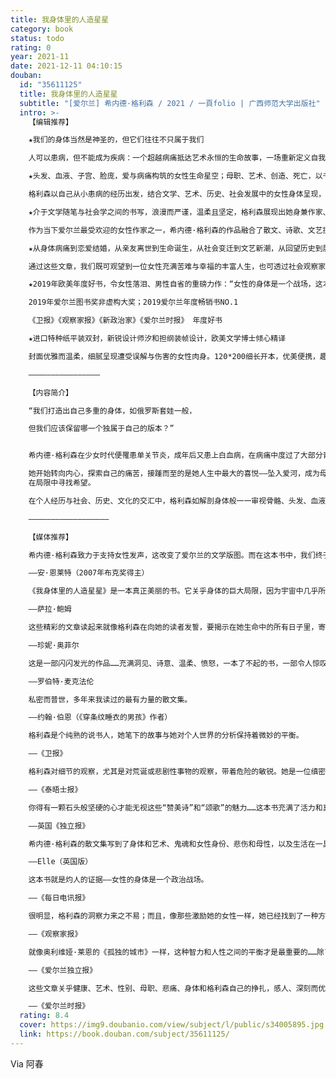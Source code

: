 ```yaml
---
title: 我身体里的人造星星
category: book
status: todo
rating: 0
year: 2021-11
date: 2021-12-11 04:10:15
douban:
  id: "35611125"
  title: 我身体里的人造星星
  subtitle: "[爱尔兰] 希内德·格利森 / 2021 / 一頁folio | 广西师范大学出版社"
  intro: >-
    【编辑推荐】

    ★我们的身体当然是神圣的，但它们往往不只属于我们

    人可以患病，但不能成为疾病：一个超越病痛抵达艺术永恒的生命故事，一场重新定义自我、救赎自我的疗愈之旅。无论是病痛还是心碎，我们都生活同一张皮囊下，知晓它的脆弱，体味它的真实，争夺它的主权。

    ★头发、血液、子宫、脸庞，爱与病痛构筑的女性生命星空；母职、艺术、创造、死亡，以书写逃离监禁的一次身体越狱

    格利森以自己从小患病的经历出发，结合文学、艺术、历史、社会发展中的女性身体呈现，以手术刀般的笔触书写身体在女性生命经验中的意义，展示出性别与病痛对女性身体主权的定义、侵入和相互抢夺。

    ★介于文学随笔与社会学之间的书写，浪漫而严谨，温柔且坚定，格利森展现出她身兼作家、说书人与诗人的神奇魅力

    作为当下爱尔兰最受欢迎的女性作家之一，希内德·格利森的作品融合了散文、诗歌、文艺批评与个人回忆录等多种体裁，文字兼具理性思考和丰沛的情感。

    ★从身体病痛到恋爱结婚，从亲友离世到生命诞生，从社会变迁到文艺新潮，从回望历史到展望未来

    通过这些文章，我们既可观望到一位女性充满苦难与幸福的丰富人生，也可透过社会观察家的智慧之眼，剖析女性身体在文化与社会中遭受的误解与伤害。

    ★2019年欧美年度好书，令女性落泪、男性自省的重磅力作：“女性的身体是一个战场，这本书就是灼人的证据！”

    2019年爱尔兰图书奖非虚构大奖；2019爱尔兰年度畅销书NO.1

    《卫报》《观察家报》《新政治家》《爱尔兰时报》 年度好书

    ★进口特种纸平装双封，新锐设计师汐和担纲装帧设计，欧美文学博士倾心精译

    封面优雅而温柔，细腻呈现遭受误解与伤害的女性肉身。120*200细长开本，优美便携，趣味盎然。

    ————————————————

    【内容简介】

    “我们打造出自己多重的身体，如俄罗斯套娃一般，

    但我们应该保留哪一个独属于自己的版本？”


    希内德·格利森在少女时代便罹患单关节炎，成年后又患上白血病，在病痛中度过了大部分青春岁月。为了寻求康复的希望，她曾到圣地卢尔德的圣泉中沐浴，却遭遇了信仰的幻灭。

    她开始转向内心，探索自己的痛苦，接踵而至的是她人生中最大的喜悦——坠入爱河，成为母亲。于是她又将目光转向身体之外，开始钻研历史、艺术、文学以及音乐，开始书写女性身体的亲密体验，从疾病中重生
    在局限中寻找希望。

    在个人经历与社会、历史、文化的交汇中，格利森如解剖身体般一一审视骨骼、头发、血液、子宫之于女性的意义，探讨深受爱尔兰宗教传统和父权思想影响下的当代女性，要如何在身体病痛、养育子女、身体自主、艺术创作之间寻求平衡。

    ——————————————————

    【媒体推荐】

    希内德·格利森致力于支持女性发声，这改变了爱尔兰的文学版图。而在这本书中，我们终于听到了她自己的声音，这声音源于格利森身体史中的血液与骨头。她是一道绝对的力量：如果你想知道激情和坚韧来自何处，读读这本书吧。

    ——安·恩莱特（2007年布克奖得主）

    《我身体里的人造星星》是一本真正美丽的书。它关乎身体的巨大局限，因为宇宙中几乎所有其他事物（从歌曲到星星）都能将身体击穿。

    ——萨拉·鲍姆

    这些精彩的文章读起来就像格利森在向她的读者发誓，要揭示在她生命中的所有日子里，寄居在一具人类躯体中意味着什么——无论好坏，无论贫富，无论疾病还是健康。来看看黑色笑话和存在主义式的恐惧吧。请为美丽和柔情而停留。

    ——珍妮·奥菲尔

    这是一部闪闪发光的作品……充满洞见、诗意、温柔、愤怒，一本了不起的书，一部令人惊叹的处女作。

    ——罗伯特·麦克法伦

    私密而普世，多年来我读过的最有力量的散文集。

    ——约翰·伯恩（《穿条纹睡衣的男孩》作者）

    格利森是个纯熟的说书人，她笔下的故事与她对个人世界的分析保持着微妙的平衡。

    ——《卫报》

    格利森对细节的观察，尤其是对荒诞或悲剧性事物的观察，带着危险的敏锐。她是一位缜密的作家，从她的疾病中脱颖而出，坚韧而不屈。

    ——《泰晤士报》

    你得有一颗石头般坚硬的心才能无视这些“赞美诗”和“颂歌”的魅力……这本书充满了活力和真诚。

    ——英国《独立报》

    希内德·格利森的散文集写到了身体和艺术、鬼魂和女性身份、悲伤和母性，以及生活在一具让人失望的躯体中的感受，满怀激情、无与伦比。正如完美的书名所表明的那样，每一篇文章既独立存在、闪耀夺目，又共同构成一个强大的情感宇宙。

    ——Elle（英国版）

    这本书就是灼人的证据——女性的身体是一个政治战场。

    ——《每日电讯报》

    很明显，格利森的洞察力来之不易；而且，像那些激励她的女性一样，她已经找到了一种方法，将自己的经验转化为强大的东西，需要被人倾听。

    ——《观察家报》

    就像奥利维娅·莱恩的《孤独的城市》一样，这种智力和人性之间的平衡才是最重要的……除了娱乐和启蒙，我们的生活中还需要能深入我们内心的写作。

    ——《爱尔兰独立报》

    这些文章关乎健康、艺术、性别、母职、悲痛、身体和格利森自己的挣扎，感人、深刻而优美……它们讲述了一个人的生命如何能够多次得救并活得精彩，尽管她经历了巨大的痛苦，遭遇了巨大的障碍。

    ——《爱尔兰时报》
  rating: 8.4
  cover: https://img9.doubanio.com/view/subject/l/public/s34005895.jpg
  link: https://book.douban.com/subject/35611125/
---
```


Via 阿春
